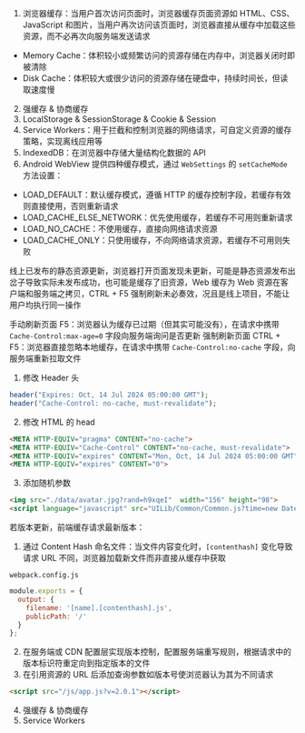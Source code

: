 1. 浏览器缓存：当用户首次访问页面时，浏览器缓存页面资源如 HTML、CSS、JavaScript 和图片，当用户再次访问该页面时，浏览器直接从缓存中加载这些资源，而不必再次向服务端发送请求

- Memory Cache：体积较小或频繁访问的资源存储在内存中，浏览器关闭时即被清除
- Disk Cache：体积较大或很少访问的资源存储在硬盘中，持续时间长，但读取速度慢

2. 强缓存 & 协商缓存
3. LocalStorage & SessionStorage & Cookie & Session
4. Service Workers：用于拦截和控制浏览器的网络请求，可自定义资源的缓存策略，实现离线应用等
5. IndexedDB：在浏览器中存储大量结构化数据的 API
6. Android WebView 提供四种缓存模式，通过 `WebSettings` 的 `setCacheMode` 方法设置：

- LOAD_DEFAULT：默认缓存模式，遵循 HTTP 的缓存控制字段，若缓存有效则直接使用，否则重新请求
- LOAD_CACHE_ELSE_NETWORK：优先使用缓存，若缓存不可用则重新请求
- LOAD_NO_CACHE：不使用缓存，直接向网络请求资源
- LOAD_CACHE_ONLY：只使用缓存，不向网络请求资源，若缓存不可用则失败

线上已发布的静态资源更新，浏览器打开页面发现未更新，可能是静态资源发布出岔子导致实际未发布成功，也可能是缓存了旧资源，Web 缓存为 Web 资源在客户端和服务端之拷贝，CTRL + F5 强制刷新未必奏效，况且是线上项目，不能让用户均执行同一操作

手动刷新页面 F5：浏览器认为缓存已过期（但其实可能没有），在请求中携带 `Cache-Control:max-age=0` 字段向服务端询问是否更新
强制刷新页面 CTRL + F5：浏览器直接忽略本地缓存，在请求中携带 `Cache-Control:no-cache` 字段，向服务端重新拉取文件

1. 修改 Header 头

```php
header("Expires: Oct, 14 Jul 2024 05:00:00 GMT");
header("Cache-Control: no-cache, must-revalidate");
```

2. 修改 HTML 的 head

```html
<META HTTP-EQUIV="pragma" CONTENT="no-cache">
<META HTTP-EQUIV="Cache-Control" CONTENT="no-cache, must-revalidate">
<META HTTP-EQUIV="expires" CONTENT="Mon, Oct, 14 Jul 2024 05:00:00 GMT">
<META HTTP-EQUIV="expires" CONTENT="0">
```

3. 添加随机参数

```html
<img src="./data/avatar.jpg?rand=h9xqeI"  width="156" height="98">
<script language="javascript" src="UILib/Common/Common.js?time=new Date()">
```

若版本更新，前端缓存请求最新版本：

1. 通过 Content Hash 命名文件：当文件内容变化时，`[contenthash]` 变化导致请求 URL 不同，浏览器加载新文件而非直接从缓存中获取

`webpack.config.js`

```js
module.exports = {
  output: {
    filename: '[name].[contenthash].js',
    publicPath: '/'
  }
};
```

2. 在服务端或 CDN 配置层实现版本控制，配置服务端重写规则，根据请求中的版本标识符重定向到指定版本的文件
3. 在引用资源的 URL 后添加查询参数如版本号使浏览器认为其为不同请求

```html
<script src="/js/app.js?v=2.0.1"></script>
```

4. 强缓存 & 协商缓存
5. Service Workers
